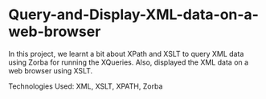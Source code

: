 # Query-and-Display-XML-data-on-a-web-browser

In this project, we learnt a bit about XPath and XSLT to query XML data using Zorba for running the XQueries. Also, displayed the XML data on a web browser using XSLT.

Technologies Used: XML, XSLT, XPATH, Zorba